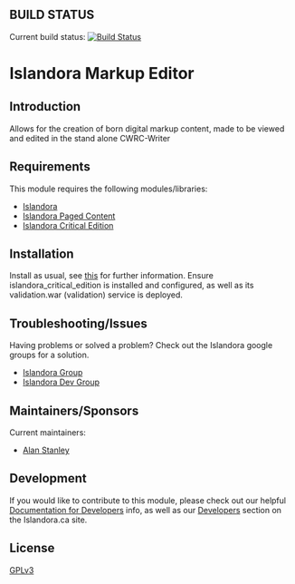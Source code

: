 BUILD STATUS
------------
Current build status:
[![Build Status](https://travis-ci.org/discoverygarden/islandora_markup_editor.png?branch=7.x.cwrcps-4)](https://travis-ci.org/discoverygarden/islandora_markup_editor)

Islandora Markup Editor
====================================

## Introduction

Allows for the creation of born digital markup content, made to be viewed and edited in the stand alone CWRC-Writer

## Requirements

This module requires the following modules/libraries:

* [Islandora](https://github.com/islandora/islandora)
* [Islandora Paged Content](https://github.com/Islandora/islandora_paged_content)
* [Islandora Critical Edition](https://github.com/discoverygarden/islandora_critical_edition)

## Installation

Install as usual, see [this](https://drupal.org/documentation/install/modules-themes/modules-7) for further information.
Ensure islandora_critical_edition is installed and configured, as well as its validation.war (validation) service is deployed.

## Troubleshooting/Issues

Having problems or solved a problem? Check out the Islandora google groups for a solution.

* [Islandora Group](https://groups.google.com/forum/?hl=en&fromgroups#!forum/islandora)
* [Islandora Dev Group](https://groups.google.com/forum/?hl=en&fromgroups#!forum/islandora-dev)

## Maintainers/Sponsors
Current maintainers:

* [Alan Stanley](https://github.com/ajstanley)

## Development

If you would like to contribute to this module, please check out our helpful [Documentation for Developers](https://github.com/Islandora/islandora/wiki#wiki-documentation-for-developers) info, as well as our [Developers](http://islandora.ca/developers) section on the Islandora.ca site.

## License

[GPLv3](http://www.gnu.org/licenses/gpl-3.0.txt)

